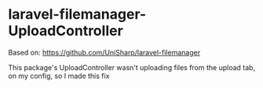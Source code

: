 # laravel-filemanager-UploadController
Based on:
https://github.com/UniSharp/laravel-filemanager 

This package's UploadController wasn't uploading files from the upload tab, on my config, so I made this fix
